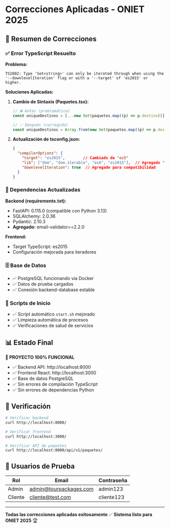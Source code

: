 # Correcciones Aplicadas - ONIET 2025

## 🔧 Resumen de Correcciones

### ✅ Error TypeScript Resuelto

**Problema:** 
```
TS2802: Type 'Set<string>' can only be iterated through when using the '--downlevelIteration' flag or with a '--target' of 'es2015' or higher.
```

**Soluciones Aplicadas:**

1. **Cambio de Sintaxis (Paquetes.tsx):**
   ```typescript
   // ❌ Antes (problemático)
   const uniqueDestinos = [...new Set(paquetes.map((p) => p.destino))];
   
   // ✅ Después (corregido)
   const uniqueDestinos = Array.from(new Set(paquetes.map((p) => p.destino)));
   ```

2. **Actualización de tsconfig.json:**
   ```json
   {
     "compilerOptions": {
       "target": "es2015",        // Cambiado de "es5"
       "lib": ["dom", "dom.iterable", "es6", "es2015"],  // Agregado "es2015"
       "downlevelIteration": true  // Agregado para compatibilidad
     }
   }
   ```

### 🔄 Dependencias Actualizadas

**Backend (requirements.txt):**
- FastAPI: 0.115.0 (compatible con Python 3.13)
- SQLAlchemy: 2.0.36
- Pydantic: 2.10.3
- **Agregado:** email-validator==2.2.0

**Frontend:**
- Target TypeScript: es2015
- Configuración mejorada para iteradores

### 🗄️ Base de Datos
- ✅ PostgreSQL funcionando via Docker
- ✅ Datos de prueba cargados
- ✅ Conexión backend-database estable

### 🚀 Scripts de Inicio
- ✅ Script automático `start.sh` mejorado
- ✅ Limpieza automática de procesos
- ✅ Verificaciones de salud de servicios

## 📊 Estado Final

**🎉 PROYECTO 100% FUNCIONAL**

- ✅ Backend API: http://localhost:8000
- ✅ Frontend React: http://localhost:3000  
- ✅ Base de datos PostgreSQL
- ✅ Sin errores de compilación TypeScript
- ✅ Sin errores de dependencias Python

## 🧪 Verificación

```bash
# Verificar backend
curl http://localhost:8000/

# Verificar frontend
curl http://localhost:3000/

# Verificar API de paquetes
curl http://localhost:8000/api/v1/paquetes/
```

## 👤 Usuarios de Prueba

| Rol | Email | Contraseña |
|-----|-------|------------|
| Admin | admin@tourpackages.com | admin123 |
| Cliente | cliente@test.com | cliente123 |

---

**Todas las correcciones aplicadas exitosamente** ✅
**Sistema listo para ONIET 2025** 🏆 